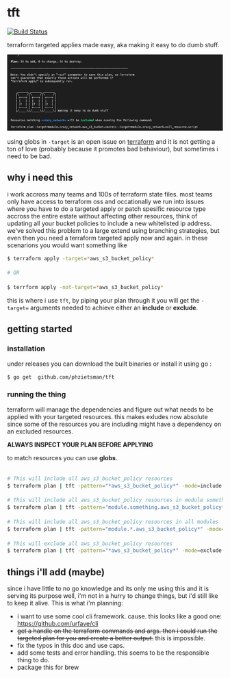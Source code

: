 # tft
[![Build Status](https://travis-ci.org/phzietsman/tft.svg?branch=master)](https://travis-ci.org/phzietsman/tft)

terraform targeted applies made easy, aka making it easy to do dumb stuff.

![banner](docs/banner.png)

using globs in `-target` is an open issue on [terraform](https://github.com/hashicorp/terraform/issues/2182) and it is not getting a ton of love (probably because it promotes bad behaviour), but sometimes i need to be bad. 

## why i need this
i work accross many teams and 100s of terraform state files. most teams only have access to terraform oss and occationally we run into issues where you have to do a targeted apply or patch spesific resource type accross the entire estate without affecting other resources, think of updating all your bucket policies to include a new whitelisted ip address. we've solved this problem to a large extend using branching strategies, but even then you need a terraform targeted apply now and again. in these scenarions you would want something like 
```sh
$ terraform apply -target=*aws_s3_bucket_policy*

# OR

$ terrform apply -not-target=*aws_s3_bucket_policy*

```

this is where i use `tft`, by piping your plan through it you will get the `-target=` arguments needed to achieve either an **include** or **exclude**.

## getting started

### installation

under releases you can download the built binaries or install it using go :  

```sh
$ go get  github.com/phzietsman/tft 
```

### running the thing

terraform will manage the dependencies and figure out what needs to be applied with your targeted resources. this makes exludes now absolute since some of the resources you are including might have a dependency on an excluded resources.   

**ALWAYS INSPECT YOUR PLAN BEFORE APPLYING**

to match resources you can use **globs**.

```sh 

# This will include all aws_s3_bucket_policy resources
$ terraform plan | tft -pattern="*aws_s3_bucket_policy*" -mode=include

# This will include all aws_s3_bucket_policy resources in module something
$ terraform plan | tft -pattern="module.something.aws_s3_bucket_policy*" -mode=include

# This will include all aws_s3_bucket_policy resources in all modules
$ terraform plan | tft -pattern="module.*.aws_s3_bucket_policy*" -mode=include

# This will exclude all aws_s3_bucket_policy resources
$ terraform plan | tft -pattern="*aws_s3_bucket_policy*" -mode=exclude

```

## things i'll add (maybe)

since i have little to no go knowledge and its only me using this and it is serving its purpose well, i'm not in a hurry to change things, but i'd still like to keep it alive. This is what i'm planning:

- i want to use some cool cli framework. cause. this looks like a good one: https://github.com/urfave/cli
- ~~get a handle on the terraform commands and args. then i could run the targeted plan for you and create a better output.~~ this is impossible.
- fix the typos in this doc and use caps.
- add some tests and error handling. this seems to be the responsible thing to do.
- package this for brew
 




